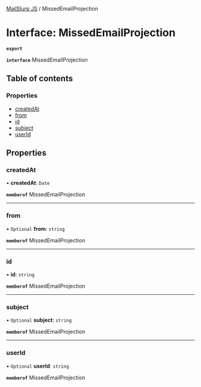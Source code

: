 [MailSlurp JS](../README.md) / MissedEmailProjection

# Interface: MissedEmailProjection

**`export`**

**`interface`** MissedEmailProjection

## Table of contents

### Properties

- [createdAt](MissedEmailProjection.md#createdat)
- [from](MissedEmailProjection.md#from)
- [id](MissedEmailProjection.md#id)
- [subject](MissedEmailProjection.md#subject)
- [userId](MissedEmailProjection.md#userid)

## Properties

### createdAt

• **createdAt**: `Date`

**`memberof`** MissedEmailProjection

___

### from

• `Optional` **from**: `string`

**`memberof`** MissedEmailProjection

___

### id

• **id**: `string`

**`memberof`** MissedEmailProjection

___

### subject

• `Optional` **subject**: `string`

**`memberof`** MissedEmailProjection

___

### userId

• `Optional` **userId**: `string`

**`memberof`** MissedEmailProjection
